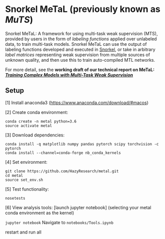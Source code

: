 # Snorkel MeTaL (previously known as _MuTS_)
Snorkel MeTaL: A framework for using multi-task weak supervision (MTS), provided by users in the form of _labeling functions_ applied over unlabeled data, to train multi-task models.
Snorkel MeTaL can use the output of labeling functions developed and executed in [Snorkel](snorkel.stanford.edu), or take in arbitrary _label matrices_ representing weak supervision from multiple sources of unknown quality, and then use this to train auto-compiled MTL networks.

For more detail, see the **working draft of our technical report on MeTaL: [_Training Complex Models with Multi-Task Weak Supervision_](https://ajratner.github.io/assets/papers/mts-draft.pdf)**

## Setup
[1] Install anaconda3 (https://www.anaconda.com/download/#macos)

[2] Create conda environment:
```
conda create -n metal python=3.6
source activate metal
```

[3] Download dependencies:
```
conda install -q matplotlib numpy pandas pytorch scipy torchvision -c pytorch
conda install --channel=conda-forge nb_conda_kernels
```

[4] Set environment:
```
git clone https://github.com/HazyResearch/metal.git
cd metal
source set_env.sh
```

[5] Test functionality:
```
nosetests
```

[6] View analysis tools:
[launch jupyter notebook] (selecting your metal conda environment as the kernel)

```jupyter notebook```
Navigate to ```notebooks/Tools.ipynb```

restart and run all
